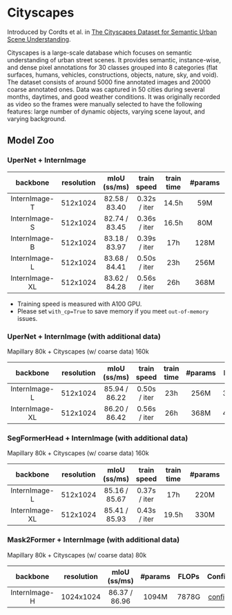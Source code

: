 # Cityscapes

Introduced by Cordts et al. in [The Cityscapes Dataset for Semantic Urban Scene Understanding](https://paperswithcode.com/paper/the-cityscapes-dataset-for-semantic-urban).

Cityscapes is a large-scale database which focuses on semantic understanding of urban street scenes. It provides semantic, instance-wise, and dense pixel annotations for 30 classes grouped into 8 categories (flat surfaces, humans, vehicles, constructions, objects, nature, sky, and void). The dataset consists of around 5000 fine annotated images and 20000 coarse annotated ones. Data was captured in 50 cities during several months, daytimes, and good weather conditions. It was originally recorded as video so the frames were manually selected to have the following features: large number of dynamic objects, varying scene layout, and varying background.

## Model Zoo

### UperNet + InternImage

|    backbone    | resolution | mIoU (ss/ms)  | train speed  | train time | #params | FLOPs |                             Config                             |                                                                                                                    Download                                                                                                                    |
| :------------: | :--------: | :-----------: | :----------: | :--------: | :-----: | :---: | :------------------------------------------------------------: | :--------------------------------------------------------------------------------------------------------------------------------------------------------------------------------------------------------------------------------------------: |
| InternImage-T  |  512x1024  | 82.58 / 83.40 | 0.32s / iter |   14.5h    |   59M   | 1889G | [config](./upernet_internimage_t_512x1024_160k_cityscapes.py)  |  [ckpt](https://huggingface.co/OpenGVLab/InternImage/resolve/main/upernet_internimage_t_512x1024_160k_cityscapes.pth) \| [log](https://huggingface.co/OpenGVLab/InternImage/raw/main/upernet_internimage_t_512x1024_160k_cityscapes.log.json)  |
| InternImage-S  |  512x1024  | 82.74 / 83.45 | 0.36s / iter |   16.5h    |   80M   | 2035G | [config](./upernet_internimage_s_512x1024_160k_cityscapes.py)  |  [ckpt](https://huggingface.co/OpenGVLab/InternImage/resolve/main/upernet_internimage_s_512x1024_160k_cityscapes.pth) \| [log](https://huggingface.co/OpenGVLab/InternImage/raw/main/upernet_internimage_s_512x1024_160k_cityscapes.log.json)  |
| InternImage-B  |  512x1024  | 83.18 / 83.97 | 0.39s / iter |    17h     |  128M   | 2369G | [config](./upernet_internimage_b_512x1024_160k_cityscapes.py)  |  [ckpt](https://huggingface.co/OpenGVLab/InternImage/resolve/main/upernet_internimage_b_512x1024_160k_cityscapes.pth) \| [log](https://huggingface.co/OpenGVLab/InternImage/raw/main/upernet_internimage_b_512x1024_160k_cityscapes.log.json)  |
| InternImage-L  |  512x1024  | 83.68 / 84.41 | 0.50s / iter |    23h     |  256M   | 3234G | [config](./upernet_internimage_l_512x1024_160k_cityscapes.py)  |  [ckpt](https://huggingface.co/OpenGVLab/InternImage/resolve/main/upernet_internimage_l_512x1024_160k_cityscapes.pth) \| [log](https://huggingface.co/OpenGVLab/InternImage/raw/main/upernet_internimage_l_512x1024_160k_cityscapes.log.json)  |
| InternImage-XL |  512x1024  | 83.62 / 84.28 | 0.56s / iter |    26h     |  368M   | 4022G | [config](./upernet_internimage_xl_512x1024_160k_cityscapes.py) | [ckpt](https://huggingface.co/OpenGVLab/InternImage/resolve/main/upernet_internimage_xl_512x1024_160k_cityscapes.pth) \| [log](https://huggingface.co/OpenGVLab/InternImage/raw/main/upernet_internimage_xl_512x1024_160k_cityscapes.log.json) |

- Training speed is measured with A100 GPU.
- Please set `with_cp=True` to save memory if you meet `out-of-memory` issues.

### UperNet + InternImage (with additional data)

Mapillary 80k + Cityscapes (w/ coarse data) 160k

|    backbone    | resolution | mIoU (ss/ms)  | train speed  | train time | #params | FLOPs |                                  Config                                  |                                                                                                                              Download                                                                                                                              |
| :------------: | :--------: | :-----------: | :----------: | :--------: | :-----: | :---: | :----------------------------------------------------------------------: | :----------------------------------------------------------------------------------------------------------------------------------------------------------------------------------------------------------------------------------------------------------------: |
| InternImage-L  |  512x1024  | 85.94 / 86.22 | 0.50s / iter |    23h     |  256M   | 3234G | [config](./upernet_internimage_l_512x1024_160k_mapillary2cityscapes.py)  | [ckpt](https://huggingface.co/OpenGVLab/InternImage/resolve/main/upernet_internimage_l_512x1024_160k_mapillary2cityscapes.pth)  \| [log](https://huggingface.co/OpenGVLab/InternImage/raw/main/upernet_internimage_l_512x1024_160k_mapillary2cityscapes.log.json)  |
| InternImage-XL |  512x1024  | 86.20 / 86.42 | 0.56s / iter |    26h     |  368M   | 4022G | [config](./upernet_internimage_xl_512x1024_160k_mapillary2cityscapes.py) | [ckpt](https://huggingface.co/OpenGVLab/InternImage/resolve/main/upernet_internimage_xl_512x1024_160k_mapillary2cityscapes.pth) \| [log](https://huggingface.co/OpenGVLab/InternImage/raw/main/upernet_internimage_xl_512x1024_160k_mapillary2cityscapes.log.json) |

### SegFormerHead + InternImage (with additional data)

Mapillary 80k + Cityscapes (w/ coarse data) 160k

|    backbone    | resolution | mIoU (ss/ms)  | train speed  | train time | #params | FLOPs |                                   Config                                   |                                                                                                                                Download                                                                                                                                |
| :------------: | :--------: | :-----------: | :----------: | :--------: | :-----: | :---: | :------------------------------------------------------------------------: | :--------------------------------------------------------------------------------------------------------------------------------------------------------------------------------------------------------------------------------------------------------------------: |
| InternImage-L  |  512x1024  | 85.16 / 85.67 | 0.37s / iter |    17h     |  220M   | 1580G | [config](./segformer_internimage_l_512x1024_160k_mapillary2cityscapes.py)  |  [ckpt](https://huggingface.co/OpenGVLab/InternImage/resolve/main/segformer_internimage_l_512x1024_160k_mapillary2cityscapes.pth) \| [log](https://huggingface.co/OpenGVLab/InternImage/raw/main/segformer_internimage_l_512x1024_160k_mapillary2cityscapes.log.json)  |
| InternImage-XL |  512x1024  | 85.41 / 85.93 | 0.43s / iter |   19.5h    |  330M   | 2364G | [config](./segformer_internimage_xl_512x1024_160k_mapillary2cityscapes.py) | [ckpt](https://huggingface.co/OpenGVLab/InternImage/resolve/main/segformer_internimage_xl_512x1024_160k_mapillary2cityscapes.pth) \| [log](https://huggingface.co/OpenGVLab/InternImage/raw/main/segformer_internimage_xl_512x1024_160k_mapillary2cityscapes.log.json) |

### Mask2Former + InternImage (with additional data)

Mapillary 80k + Cityscapes (w/ coarse data) 80k

|   backbone    | resolution | mIoU (ss/ms)  | #params | FLOPs |                                   Config                                    |                                                                                                                                 Download                                                                                                                                 |
| :-----------: | :--------: | :-----------: | :-----: | :---: | :-------------------------------------------------------------------------: | :----------------------------------------------------------------------------------------------------------------------------------------------------------------------------------------------------------------------------------------------------------------------: |
| InternImage-H | 1024x1024  | 86.37 / 86.96 |  1094M  | 7878G | [config](./mask2former_internimage_h_1024x1024_80k_mapillary2cityscapes.py) | [ckpt](https://huggingface.co/OpenGVLab/InternImage/resolve/main/mask2former_internimage_h_1024x1024_80k_mapillary2cityscapes.pth) \| [log](https://huggingface.co/OpenGVLab/InternImage/raw/main/mask2former_internimage_h_1024x1024_80k_mapillary2cityscapes.log.json) |
